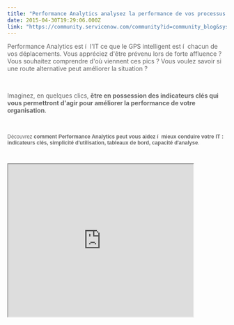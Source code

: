 ```yaml
---
title: "Performance Analytics analysez la performance de vos processus IT sur la plateforme ServiceNow"
date: 2015-04-30T19:29:06.000Z
link: "https://community.servicenow.com/community?id=community_blog&sys_id=065e6aaddbd0dbc01dcaf3231f9619de"
---
```

<p><span style="color: #646464;">Performance Analytics est í  l'IT ce que le GPS intelligent est í  chacun de vos déplacements. Vous appréciez d'être prévenu lors de forte affluence ? Vous souhaitez comprendre d'où viennent ces pics ? Vous voulez savoir si une route alternative peut améliorer la situation ? </span></p><p><span style="color: #646464;"><br/></span></p><p><span style="color: #646464;">Imaginez, en quelques clics, <strong>être en possession des indicateurs clés qui vous permettront d'agir pour améliorer la performance de votre organisation</strong>. </span></p><p><span style="color: #646464;"><br/></span></p><p><span style="font-family: Arial; font-size: 12px; color: #646464;">Découvrez <strong>comment Performance Analytics peut vous aidez í  mieux conduire votre IT : indicateurs clés, simplicité d'utilisation, tableaux de bord, capacité d'analyse</strong>.</span></p><div style="color: #000000; font-family: Arial; font-size: 12px;"><span style="color: #646464;"><br/></span><p></p><p style="color: #000000; font-family: Arial; font-size: 12px;"><span style="color: #646464;"><iframe src="https://youtube.com/embed/IYmCV0DsOII" width="425" height="350"/></span></p><p style="color: #000000; font-family: Arial; font-size: 12px;"><strong><br/></strong></p><p style="color: #000000; font-family: Arial; font-size: 12px;"><span style="color: #646464;">Pour en savoir plus sur Performance Analytics :</span></p><ul><li><a title="w.servicenow.com/content/dam/servicenow/documents/datasheets/ds-performance-analytics.pdf" href="http://www.servicenow.com/content/dam/servicenow/documents/datasheets/ds-performance-analytics.pdf" style="color: #d1232b;">Fiche technique</a><span style="color: #646464;"> </span></li><li><span style="color: #646464;">Pourquoi les tendances quotidiennes surpassent les rapports mensuels : </span><strong style="color: #646464;"><a title="" _jive_internal="true" href="/community/learn/knowledge-user-conference/blog/2014/04/17/performance-analytics-why-daily-trending-beats-monthly-reporting" style="color: #d1232b;">blog</a></strong></li><li><span style="color: #646464;">Les bons indicateurs de performance : </span><strong style="color: #646464;"><a title="" _jive_internal="true" href="/community/learn/knowledge-user-conference/blog/2014/04/24/lagging-performance-leading-indicators" style="color: #d1232b;">blog</a></strong></li><li><span style="color: #646464;">Quels sont les KPI ITSM les plus utilisés par les départements informatiques : </span><a _jive_internal="true" href="/community/learn/knowledge-user-conference/blog/2014/04/28/the-itsm-kpis-most-it-departments-track" style="color: #d1232b;"><strong>blog</strong></a></li></ul><p></p></div>